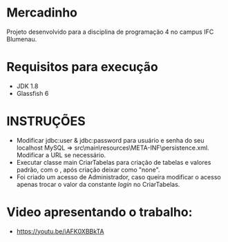 # Mercadinho
Projeto desenvolvido para a disciplina de programação 4 no campus IFC Blumenau.

# Requisitos para execução

- JDK 1.8
- Glassfish 6


# INSTRUÇÕES

- Modificar jdbc:user & jdbc:password para usuário e senha do seu localhost MySQL => src\main\resources\META-INF\persistence.xml. Modificar a URL se necessário.
- Executar classe main CriarTabelas para criação de tabelas e valores padrão, com o <property name="jakarta.persistence.schema-generation.database.action" value="drop-and-create"/>, após criação deixar como "none".
- Foi criado um acesso de Administrador, caso queira modificar o acesso apenas trocar o valor da constante _login_ no CriarTabelas.

# Video apresentando o trabalho:

- https://youtu.be/iAFK0XBBkTA
